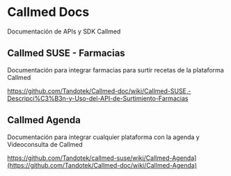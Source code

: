 # Callmed Docs
Documentación de APIs y SDK Callmed

## Callmed SUSE - Farmacias

Documentación para integrar farmacias para surtir recetas de la plataforma Callmed

https://github.com/Tandotek/Callmed-doc/wiki/Callmed-SUSE,-Descripci%C3%B3n-y-Uso-del-API-de-Surtimiento-Farmacias


## Callmed Agenda 

Documentación para integrar cualquier plataforma con la agenda y Videoconsulta de Callmed

https://github.com/Tandotek/callmed-suse/wiki/Callmed-Agenda](https://github.com/Tandotek/Callmed-doc/wiki/Callmed-Agenda)




